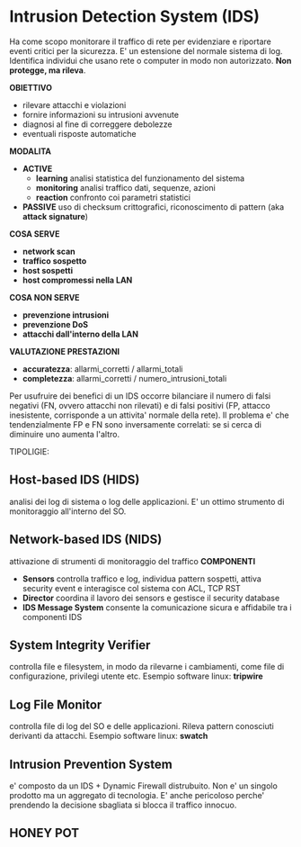 # Intrusion Detection System (IDS)
Ha come scopo monitorare il traffico di rete per evidenziare e riportare eventi critici per la sicurezza. E' un estensione del normale sistema di log. Identifica individui che usano rete o computer in modo non autorizzato. **Non protegge, ma rileva**.

**OBIETTIVO**
- rilevare attacchi e violazioni
- fornire informazioni su intrusioni avvenute
- diagnosi al fine di correggere debolezze
- eventuali risposte automatiche

**MODALITA**
- **ACTIVE**
	- **learning** analisi statistica del funzionamento del sistema
	- **monitoring** analisi traffico dati, sequenze, azioni
	- **reaction** confronto coi parametri statistici
- **PASSIVE**
uso di checksum crittografici, riconoscimento di pattern (aka **attack signature**)

**COSA SERVE**
- **network scan**
- **traffico sospetto**
- **host sospetti**
- **host compromessi nella LAN**

**COSA NON SERVE**
- **prevenzione intrusioni**
- **prevenzione DoS**
- **attacchi dall'interno della LAN**

**VALUTAZIONE PRESTAZIONI**
- **accuratezza**: allarmi_corretti / allarmi_totali
- **completezza**: allarmi_corretti / numero_intrusioni_totali

Per usufruire dei benefici di un IDS occorre bilanciare il numero di falsi negativi (FN, ovvero attacchi non rilevati) e di falsi positivi (FP, attacco inesistente, corrisponde a un attivita' normale della rete). Il problema e' che tendenzialmente FP e FN sono inversamente correlati: se si cerca di diminuire uno aumenta l'altro.

TIPOLIGIE:
## Host-based IDS (HIDS)
analisi dei log di sistema o log delle applicazioni. E' un ottimo strumento di monitoraggio all'interno del SO.

## Network-based IDS (NIDS)
attivazione di strumenti di monitoraggio del traffico
**COMPONENTI**
- **Sensors** controlla traffico e log, individua pattern sospetti, attiva security event e interagisce col sistema con ACL, TCP RST
- **Director** coordina il lavoro dei sensors e gestisce il security database
- **IDS Message System** consente la comunicazione sicura e affidabile tra i componenti IDS

## System Integrity Verifier
controlla file e filesystem, in modo da rilevarne i cambiamenti, come file di configurazione, privilegi utente etc. Esempio software linux: **tripwire**

## Log File Monitor
controlla file di log del SO e delle applicazioni. Rileva pattern conosciuti derivanti da attacchi. Esempio software linux: **swatch**

## Intrusion Prevention System
e' composto da un IDS + Dynamic Firewall distrubuito. Non e' un singolo prodotto ma un aggregato di tecnologia. E' anche pericoloso perche' prendendo la decisione sbagliata si blocca il traffico innocuo.

## HONEY POT





















